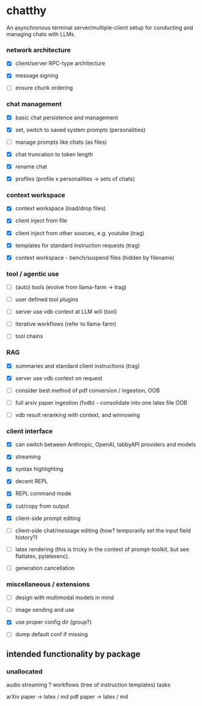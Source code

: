 # chatthy

An asynchronous terminal server/multiple-client setup for conducting and managing chats with LLMs.


### network architecture

- [x] client/server RPC-type architecture
- [x] message signing
- [ ] ensure chunk ordering


### chat management

- [x] basic chat persistence and management
- [x] set, switch to saved system prompts (personalities)
- [ ] manage prompts like chats (as files)
- [x] chat truncation to token length
- [x] rename chat
- [x] profiles (profile x personalities -> sets of chats)


### context workspace

- [x] context workspace (load/drop files)
- [x] client inject from file
- [x] client inject from other sources, e.g. youtube (trag)
- [x] templates for standard instruction requests (trag)
- [x] context workspace - bench/suspend files (hidden by filename)


### tool / agentic use

- [ ] (auto) tools (evolve from llama-farm -> trag)
- [ ] user defined tool plugins
- [ ] server use vdb context at LLM will (tool)
- [ ] iterative workflows (refer to llama-farm)
- [ ] tool chains


### RAG

- [x] summaries and standard client instructions (trag)
- [x] server use vdb context on request
- [ ] consider best method of pdf conversion / ingestion, OOB
- [ ] full arxiv paper ingestion (fvdb) - consolidate into one latex file OOB
- [ ] vdb result reranking with context, and winnowing


### client interface

- [x] can switch between Anthropic, OpenAI, tabbyAPI providers and models
- [x] streaming
- [x] syntax highlighting
- [x] decent REPL
- [x] REPL command mode
- [x] cut/copy from output
- [x] client-side prompt editing
- [ ] client-side chat/message editing (how? temporarily set the input field history?)
- [ ] latex rendering (this is tricky in the context of prompt-toolkit, but see flatlatex, pylatexenc).
- [ ] generation cancellation


### miscellaneous / extensions

- [ ] design with multimodal models in mind
- [ ] image sending and use
- [x] use proper config dir (group?)
- [ ] dump default conf if missing


## intended functionality by package


### unallocated

audio streaming ?
workflows (tree of instruction templates)
tasks

arXiv paper -> latex / md
pdf paper -> latex / md

